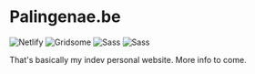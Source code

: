 # Palingenae.be
![Netlify](https://img.shields.io/badge/-Netlify-00C7B7?style=flat-square&logo=Netlify&logoColor=white)
![Gridsome](https://img.shields.io/badge/-Gridsome-00A672?style=flat-square&logo=gridsome&logoColor=white)
![Sass](https://img.shields.io/badge/-Sass-CC6699?style=flat-square&logo=sass&logoColor=white)
![Sass](https://img.shields.io/badge/-Tailwind-38B2AC?style=flat-square&logo=tailwind-css&logoColor=white)

That's basically my indev personal website. More info to come.
